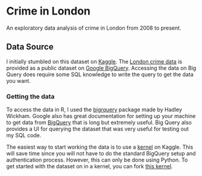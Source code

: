 # Crime in London
An exploratory data analysis of crime in London from 2008 to present. 

## Data Source
I initially stumbled on this dataset on [Kaggle](https://www.kaggle.com/LondonDataStore/london-crime). The [London crime data](https://www.kaggle.com/LondonDataStore/london-crime) is provided as a public dataset on [Google BigQuery](https://cloud.google.com/public-datasets/). Accessing the data on Big Query does require some SQL knowledge to write the query to get the data you want.

### Getting the data
To access the data in R, I used the [bigrquery](https://github.com/r-dbi/bigrquery) package made by Hadley Wickham. Google also has great documentation for setting up your machine to get data from [BigQuery](https://cloud.google.com/bigquery/docs/) that is long but extremely useful. Big Query also provides a UI for querying the dataset that was very useful for testing out my SQL code. 

The easiest way to start working the data is to use a [kernel](https://www.kaggle.com/docs/kernels) on Kaggle. This will save time since you will not have to do the standard BigQuery setup and authentication process. However, this can only be done using Python. To get started with the dataset on in a kernel, you can fork [this kernel](https://www.kaggle.com/paultimothymooney/how-to-query-the-london-crime-data).
